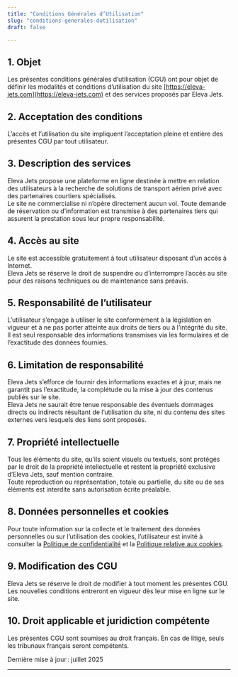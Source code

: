 ```yaml
---
title: "Conditions Générales d’Utilisation"
slug: "conditions-generales-dutilisation"
draft: false

---
```


## 1. Objet

Les présentes conditions générales d’utilisation (CGU) ont pour objet de définir les modalités et conditions d’utilisation du site [https://eleva-jets.com](https://eleva-jets.com) et des services proposés par Eleva Jets.

## 2. Acceptation des conditions

L’accès et l’utilisation du site impliquent l’acceptation pleine et entière des présentes CGU par tout utilisateur.

## 3. Description des services

Eleva Jets propose une plateforme en ligne destinée à mettre en relation des utilisateurs à la recherche de solutions de transport aérien privé avec des partenaires courtiers spécialisés.  
Le site ne commercialise ni n’opère directement aucun vol. Toute demande de réservation ou d’information est transmise à des partenaires tiers qui assurent la prestation sous leur propre responsabilité.

## 4. Accès au site

Le site est accessible gratuitement à tout utilisateur disposant d’un accès à Internet.  
Eleva Jets se réserve le droit de suspendre ou d’interrompre l’accès au site pour des raisons techniques ou de maintenance sans préavis.

## 5. Responsabilité de l’utilisateur

L’utilisateur s’engage à utiliser le site conformément à la législation en vigueur et à ne pas porter atteinte aux droits de tiers ou à l’intégrité du site.  
Il est seul responsable des informations transmises via les formulaires et de l’exactitude des données fournies.

## 6. Limitation de responsabilité

Eleva Jets s’efforce de fournir des informations exactes et à jour, mais ne garantit pas l’exactitude, la complétude ou la mise à jour des contenus publiés sur le site.  
Eleva Jets ne saurait être tenue responsable des éventuels dommages directs ou indirects résultant de l’utilisation du site, ni du contenu des sites externes vers lesquels des liens sont proposés.

## 7. Propriété intellectuelle

Tous les éléments du site, qu’ils soient visuels ou textuels, sont protégés par le droit de la propriété intellectuelle et restent la propriété exclusive d’Eleva Jets, sauf mention contraire.  
Toute reproduction ou représentation, totale ou partielle, du site ou de ses éléments est interdite sans autorisation écrite préalable.

## 8. Données personnelles et cookies

Pour toute information sur la collecte et le traitement des données personnelles ou sur l’utilisation des cookies, l’utilisateur est invité à consulter la [Politique de confidentialité](/politique-confidentialite/) et la [Politique relative aux cookies](/politique-cookies/).

## 9. Modification des CGU

Eleva Jets se réserve le droit de modifier à tout moment les présentes CGU. Les nouvelles conditions entreront en vigueur dès leur mise en ligne sur le site.

## 10. Droit applicable et juridiction compétente

Les présentes CGU sont soumises au droit français. En cas de litige, seuls les tribunaux français seront compétents.

Dernière mise à jour : juillet 2025

---
